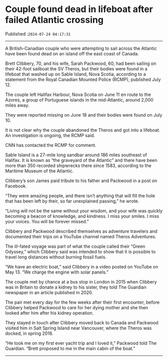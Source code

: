# Couple found dead in lifeboat after failed Atlantic crossing

Published :`2024-07-24 04:17:31`

---

A British-Canadian couple who were attempting to sail across the Atlantic have been found dead on an island off the east coast of Canada.

Brett Clibbery, 70, and his wife, Sarah Packwood, 60, had been sailing on their 42-foot sailboat the SV Theros, but their bodies were found in a lifeboat that washed up on Sable Island, Nova Scotia, according to a statement from the Royal Canadian Mounted Police (RCMP), published July 12.

The couple left Halifax Harbour, Nova Scotia on June 11 en route to the Azores, a group of Portuguese islands in the mid-Atlantic, around 2,000 miles away.

They were reported missing on June 18 and their bodies were found on July 10.

It is not clear why the couple abandoned the Theros and got into a lifeboat. An investigation is ongoing, the RCMP said.

CNN has contacted the RCMP for comment.

Sable Island is a 27-mile long sandbar around 186 miles southeast of Halifax. It is known as “the graveyard of the Atlantic” and there have been more than 350 recorded shipwrecks there since 1583, according to the Maritime Museum of the Atlantic.

Clibbery’s son James paid tribute to his father and Packwood in a post on Facebook.

“They were amazing people, and there isn’t anything that will fill the hole that has been left by their, so far unexplained passing,” he wrote.

“Living will not be the same without your wisdom, and your wife was quickly becoming a beacon of knowledge, and kindness. I miss your smiles. I miss your voices. You will be forever missed.”

Clibbery and Packwood described themselves as adventure travelers and documented their trips on a YouTube channel named Theros Adventures.

The ill-fated voyage was part of what the couple called their “Green Odyssey,” which Clibbery said was intended to show that it is possible to travel long distances without burning fossil fuels.

“We have an electric boat,” said Clibbery in a video posted on YouTube on May 13. “We charge the engine with solar panels.”

The couple met by chance at a bus stop in London in 2015 when Clibbery was in Britain to donate a kidney to his sister, they told The Guardian newspaper in an article published in 2020.

The pair met every day for the few weeks after their first encounter, before Clibbery helped Packwood to care for her dying mother and she then looked after him after his kidney operation.

They stayed in touch after Clibbery moved back to Canada and Packwood visited him in Salt Spring Island near Vancouver, where the Theros was docked, in spring 2016.

“He took me on my first ever yacht trip and I loved it,” Packwood told The Guardian. “Brett proposed to me in the main cabin of the boat.”

---


